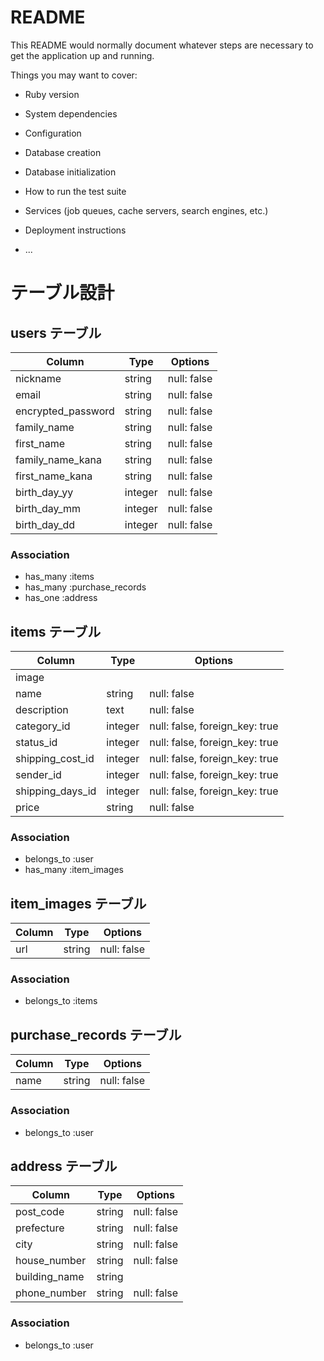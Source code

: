 # README

This README would normally document whatever steps are necessary to get the
application up and running.

Things you may want to cover:

* Ruby version

* System dependencies

* Configuration

* Database creation

* Database initialization

* How to run the test suite

* Services (job queues, cache servers, search engines, etc.)

* Deployment instructions

* ...

# テーブル設計

## users テーブル

| Column             | Type    | Options     |
| ------------------ | ------- | ----------- |
| nickname           | string  | null: false |
| email              | string  | null: false |
| encrypted_password | string  | null: false |
| family_name        | string  | null: false |
| first_name         | string  | null: false |
| family_name_kana   | string  | null: false |
| first_name_kana    | string  | null: false |
| birth_day_yy       | integer | null: false |
| birth_day_mm       | integer | null: false |
| birth_day_dd       | integer | null: false |

### Association

- has_many :items
- has_many :purchase_records
- has_one :address

## items テーブル

| Column           | Type   | Options                         |
| ---------------- | ------ | ------------------------------- |
| image            | 
| name             | string  | null: false                    |
| description      | text    | null: false                    |
| category_id      | integer | null: false, foreign_key: true |
| status_id        | integer | null: false, foreign_key: true |
| shipping_cost_id | integer | null: false, foreign_key: true |
| sender_id        | integer | null: false, foreign_key: true |
| shipping_days_id | integer | null: false, foreign_key: true |
| price            | string  | null: false                    |

### Association

- belongs_to :user
- has_many :item_images

## item_images テーブル

| Column | Type       | Options     |
| ------ | ---------- | ----------- |
| url    | string     | null: false |

### Association

- belongs_to :items

## purchase_records テーブル

| Column | Type       | Options     |
| ------ | ---------- | ----------- |
| name   | string     | null: false |


### Association

- belongs_to :user


## address テーブル

| Column          | Type       | Options                        |
| --------------- | ---------- | ------------------------------ |
| post_code       | string     | null: false                    |
| prefecture      | string     | null: false                    |
| city            | string     | null: false                    |
| house_number    | string     | null: false                    |
| building_name   | string     |                                |
| phone_number    | string     | null: false                    |

### Association

- belongs_to :user
